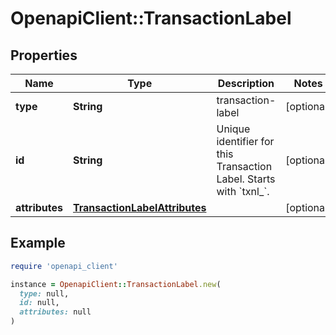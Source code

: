 # OpenapiClient::TransactionLabel

## Properties

| Name | Type | Description | Notes |
| ---- | ---- | ----------- | ----- |
| **type** | **String** | transaction-label | [optional] |
| **id** | **String** | Unique identifier for this Transaction Label. Starts with &#x60;txnl_&#x60;. | [optional] |
| **attributes** | [**TransactionLabelAttributes**](TransactionLabelAttributes.md) |  | [optional] |

## Example

```ruby
require 'openapi_client'

instance = OpenapiClient::TransactionLabel.new(
  type: null,
  id: null,
  attributes: null
)
```

